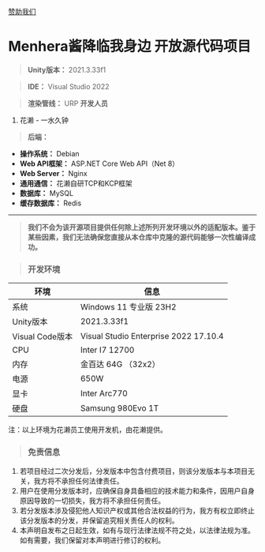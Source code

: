 [赞助我们](https://sponsor.hoilai.com/ "赞助我们")
# Menhera酱降临我身边 开放源代码项目
> **Unity版本：** 2021.3.33f1

> **IDE：** Visual Studio 2022

> **渲染管线：** URP
> **开发人员**

1. 花濑 - 一水久钟

> **后端：**
- **操作系统：**  Debian
- **Web API框架：** ASP.NET Core Web API（Net 8）
- **Web Server：** Nginx
- **通用通信：** 花濑自研TCP和KCP框架
- **数据库：** MySQL
- **缓存数据库：** Redis

------------
> **我们不会为该开源项目提供任何除上述所列开发环境以外的适配版本。鉴于某些因素，我们无法确保您直接从本仓库中克隆的源代码能够一次性编译成功。**

> ### 开发环境
| 环境 | 信息 |
| ------- | ------- |
|系统 | Windows 11 专业版 23H2 |
|Unity版本 | 2021.3.33f1 |
|Visual Code版本 | Visual Studio Enterprise 2022 17.10.4 |
|CPU | Inter I7 12700 |
|内存 | 金百达 64G （32x2）|
|电源 | 650W |
|显卡 | Inter Arc770 |
|硬盘 | Samsung 980Evo 1T |

注：以上环境为花濑员工使用开发机，由花濑提供。

> ### 免责信息
1. 若项目经过二次分发后，分发版本中包含付费项目，则该分发版本与本项目无关，我方将不承担任何法律责任。
2. 用户在使用分发版本时，应确保自身具备相应的技术能力和条件，因用户自身原因导致的一切损失，我方将不承担任何责任。
3. 若分发版本涉及侵犯他人知识产权或其他合法权益的行为，我方有权立即终止该分发版本的分发，并保留追究相关责任人的权利。
4. 本声明自发布之日起生效，如有与现行法律法规不符之处，以法律法规为准。如有需要，我们保留对本声明进行修订的权利。
